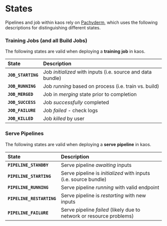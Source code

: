 # States

Pipelines and job within kaos rely on [Pachyderm](https://pachyderm.github.io/), which uses the following descriptions for distinguishing different states.

### Training Jobs \(and all Build Jobs\)

The following states are valid when deploying a **training** **job** in kaos.

| State | Description |
| :--- | :--- |
| **`JOB_STARTING`** | Job _initialized_ with inputs \(i.e. source and data bundle\) |
| **`JOB_RUNNING`** | Job _running_ based on process \(i.e. train vs. build\) |
| **`JOB_MERGED`** | Job in _merging_ state prior to completion |
| **`JOB_SUCCESS`** | Job _successfully_ completed |
| **`JOB_FAILURE`** | Job _failed_ - check logs |
| **`JOB_KILLED`** | Job _killed_ by user |

### Serve Pipelines

The following states are valid when deploying a **serve** **pipeline** in kaos.

| State | Description |
| :--- | :--- |
| **`PIPELINE_STANDBY`** | Serve pipeline _awaiting_ inputs |
| **`PIPELINE_STARTING`** | Serve pipeline is _initialized_ with inputs \(i.e. source bundle\) |
| **`PIPELINE_RUNNING`** | Serve pipeline _running_ with valid endpoint |
| **`PIPELINE_RESTARTING`** | Serve pipeline is _restarting_ with new inputs |
| **`PIPELINE_FAILURE`** | Serve pipeline _failed_ \(likely due to network or resource problems\) |

